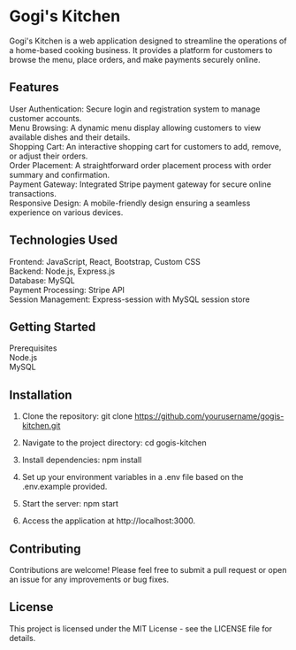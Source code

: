 # Gogi's Kitchen
Gogi's Kitchen is a web application designed to streamline the operations of a home-based cooking business. It provides a platform for customers to browse the menu, place orders, and make payments securely online.

## Features
User Authentication: Secure login and registration system to manage customer accounts.<br>
Menu Browsing: A dynamic menu display allowing customers to view available dishes and their details.<br>
Shopping Cart: An interactive shopping cart for customers to add, remove, or adjust their orders.<br>
Order Placement: A straightforward order placement process with order summary and confirmation.<br>
Payment Gateway: Integrated Stripe payment gateway for secure online transactions.<br>
Responsive Design: A mobile-friendly design ensuring a seamless experience on various devices.<br>

## Technologies Used
Frontend: JavaScript, React, Bootstrap, Custom CSS<br>
Backend: Node.js, Express.js<br>
Database: MySQL<br>
Payment Processing: Stripe API<br>
Session Management: Express-session with MySQL session store<br>

## Getting Started
Prerequisites<br>
Node.js<br>
MySQL<br>

## Installation
1. Clone the repository:
git clone https://github.com/yourusername/gogis-kitchen.git<br>

2. Navigate to the project directory:
cd gogis-kitchen<br>

3. Install dependencies:
npm install<br>

4. Set up your environment variables in a .env file based on the .env.example provided.<br>

5. Start the server:
npm start<br>

6. Access the application at http://localhost:3000.<br>

## Contributing
Contributions are welcome! Please feel free to submit a pull request or open an issue for any improvements or bug fixes.<br>

## License
This project is licensed under the MIT License - see the LICENSE file for details.<br>
